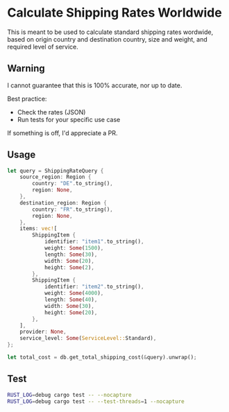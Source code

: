 # Calculate Shipping Rates Worldwide

This is meant to be used to calculate standard shipping rates wordwide, based on origin country and destination country, size and weight, and required level of service.

## Warning

I cannot guarantee that this is 100% accurate, nor up to date.

Best practice:

- Check the rates (JSON)
- Run tests for your specific use case

If something is off, I'd appreciate a PR.

## Usage

```rs
let query = ShippingRateQuery {
    source_region: Region {
        country: "DE".to_string(),
        region: None,
    },
    destination_region: Region {
        country: "FR".to_string(),
        region: None,
    },
    items: vec![
        ShippingItem {
            identifier: "item1".to_string(),
            weight: Some(1500),
            length: Some(30),
            width: Some(20),
            height: Some(2),
        },
        ShippingItem {
            identifier: "item2".to_string(),
            weight: Some(4000),
            length: Some(40),
            width: Some(30),
            height: Some(20),
        },
    ],
    provider: None,
    service_level: Some(ServiceLevel::Standard),
};

let total_cost = db.get_total_shipping_cost(&query).unwrap();
```

## Test

```bash
RUST_LOG=debug cargo test -- --nocapture
RUST_LOG=debug cargo test -- --test-threads=1 --nocapture
```
